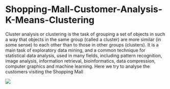 # Shopping-Mall-Customer-Analysis-K-Means-Clustering
Cluster analysis or clustering is the task of grouping a set of objects in such a way that objects in the same group (called a cluster) are more similar (in some sense) to each other than to those in other groups (clusters). It is a main task of exploratory data mining, and a common technique for statistical data analysis, used in many fields, including pattern recognition, image analysis, information retrieval, bioinformatics, data compression, computer graphics and machine learning. Here we try to analyse the customers visiting the Shopping Mall

![](https://www.therobinreport.com/wp-content/uploads/2018/02/Brown_Lubelczyk_ATK-FutureShoppingCenters-850x560.jpg)

